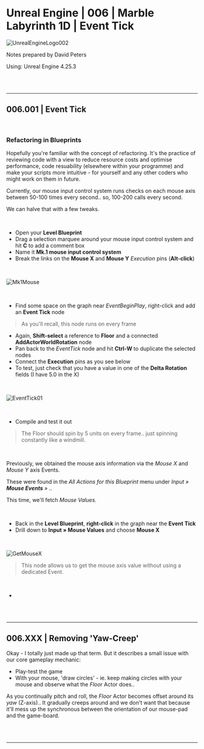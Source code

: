 # Unreal Engine | 006 | Marble Labyrinth 1D | Event Tick

![UnrealEngineLogo002](https://user-images.githubusercontent.com/36719180/90347960-a4e68900-e087-11ea-9349-f5a59105b4d2.png)


Notes prepared by David Peters

Using: Unreal Engine 4.25.3 

<br><br>

---

## 006.001 | Event Tick

<br>

### Refactoring in Blueprints

Hopefully you're familiar with the concept of refactoring. It's the practice of reviewing code with a view to reduce resource costs and optimise performance, code resuability (elsewhere within your programme) and make your scripts more intuitive - for yourself and any other coders who might work on them in future.

Currently, our mouse input control system runs checks on each mouse axis between 50-100 times every second.. so, 100-200 calls every second.

We can halve that with a few tweaks.

<br>

- Open your **Level Blueprint**
- Drag a selection marquee around your mouse input control system and hit **C** to add a comment box
- Name it **Mk.1 mouse input control system**
- Break the links on the **Mouse X** and **Mouse Y** *Execution* pins (**Alt-click**)

<br>

![Mk1Mouse](https://user-images.githubusercontent.com/36719180/90993932-00c28c00-e60b-11ea-8151-94e1d53c6e5e.png)

<br>

- Find some space on the graph near *EventBeginPlay*, right-click and add an **Event Tick** node
>As you'll recall, this node runs on every frame
- Again, **Shift-select** a reference to **Floor** and a connected **AddActorWorldRotation** node
- Pan back to the *EventTick* node and hit **Ctrl-W** to duplicate the selected nodes
- Connect the **Execution** pins as you see below
- To test, just check that you have a value in one of the **Delta Rotation** fields (I have 5.0 in the X)

<br>

![EventTick01](https://user-images.githubusercontent.com/36719180/90994449-dbcf1880-e60c-11ea-81ae-abc076702abb.png)

<br>

- Compile and test it out

>The Floor should spin by 5 units on every frame.. just spinning constantly like a windmill.

<br>

Previously, we obtained the mouse axis information via the *Mouse X* and *Mouse Y* axis Events.

These were found in the *All Actions for this Blueprint* menu under *Input »* ***Mouse Events*** *» ..* 

This time, we'll fetch *Mouse Values.*

<br>

- Back in the **Level Blueprint**, **right-click** in the graph near the **Event Tick**
- Drill down to **Input » Mouse Values** and choose **Mouse X**

<br>

![GetMouseX](https://user-images.githubusercontent.com/36719180/90994907-5f3d3980-e60e-11ea-886f-96538d5ff786.png)

>This node allows us to get the mouse axis value without using a dedicated Event.

<br>

- 


<br><br>

---

## 006.XXX | Removing 'Yaw-Creep'

Okay - I totally just made up that term. But it describes a small issue with our core gameplay mechanic:

- Play-test the game
- With your mouse, 'draw circles' - ie. keep making circles with your mouse and observe what the *Floor* Actor does..

As you continually pitch and roll, the *Floor* Actor becomes offset around its *yaw* (Z-axis).. It gradually creeps around and we don't want that because it'll mess up the synchronous between the orientation of our mouse-pad and the game-board.




<br><br>

---
